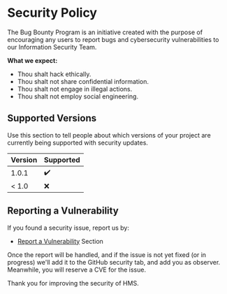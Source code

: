 # Security Policy
The Bug Bounty Program is an initiative created with the purpose of encouraging any users to report bugs and cybersecurity vulnerabilities to our Information Security Team.

**What we expect:**
*  Thou shalt hack ethically.
*  Thou shalt not share confidential information.
*  Thou shalt not engage in illegal actions.
*  Thou shalt not employ social engineering. 

## Supported Versions

Use this section to tell people about which versions of your project are
currently being supported with security updates.

| Version | Supported          |
| ------- | ------------------ |
| 1.0.1   | :heavy_check_mark: |
| < 1.0   | :x:                |

## Reporting a Vulnerability

If you found a security issue, report us by:
* [Report a Vulnerability](https://github.com/e-hakson/Plague/security) Section

Once the report will be handled, and if the issue is not yet fixed (or in progress) we'll add it to the GitHub security tab, and add you as observer. Meanwhile, you will reserve a CVE for the issue.

Thank you for improving the security of HMS.
